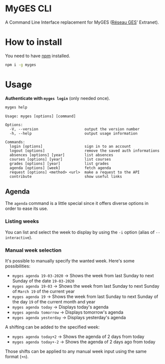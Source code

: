 # MyGES CLI
A Command Line Interface replacement for MyGES ([Réseau GES](http://www.reseau-ges.fr/)' Extranet).

# How to install
You need to have [npm](https://www.npmjs.com/get-npm) installed.
```bash
npm i -g myges
```

# Usage
**Authenticate with `myges login`** (only needed once).
```bash
myges help
```
```
Usage: myges [options] [command]

Options:
  -V, --version                     output the version number
  -h, --help                        output usage information

Commands:
  login [options]                   sign in to an account
  logout [options]                  remove the saved auth informations
  absences [options] [year]         list absences
  courses [options] [year]          list courses
  grades [options] [year]           list grades
  agenda [options] [week]           fetch agenda
  request [options] <method> <url>  make a request to the API
  contribute                        show useful links
```

## Agenda
The `agenda` command is a little special since it offers diverse options in order to ease its use.

### Listing weeks
You can list and select the week to display by using the `-i` option (alias of `--interactive`).

### Manual week selection
It's possible to manually specify the wanted week. Here's some possibilities:
- `myges agenda 19-03-2020` -> Shows the week from last Sunday to next Sunday of the date `19-03-2020`
- `myges agenda 19-03` -> Shows the week from last Sunday to next Sunday of `March 19` of the current year
- `myges agenda 19` -> Shows the week from last Sunday to next Sunday of the day `19` of the current month and year
- `myges agenda today` -> Displays today's agenda
- `myges agenda tomorrow` -> Displays tomorrow's agenda
- `myges agenda yesterday` -> Displays yesterday's agenda

A shifting can be added to the specified week:
- `myges agenda today+2` -> Shows the agenda of 2 days from today
- `myges agenda today+-2` -> Shows the agenda of 2 days ago from today

Those shifts can be applied to any manual week input using the same format (`+n`).
